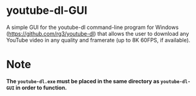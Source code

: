 # youtube-dl-GUI
A simple GUI for the youtube-dl command-line program for Windows (https://github.com/rg3/youtube-dl) that allows the user to download any YouTube video in any quality and framerate (up to 8K 60FPS, if available).

# Note
**The `youtube-dl.exe` must be placed in the same directory as `youtube-dl-GUI` in order to function.**

